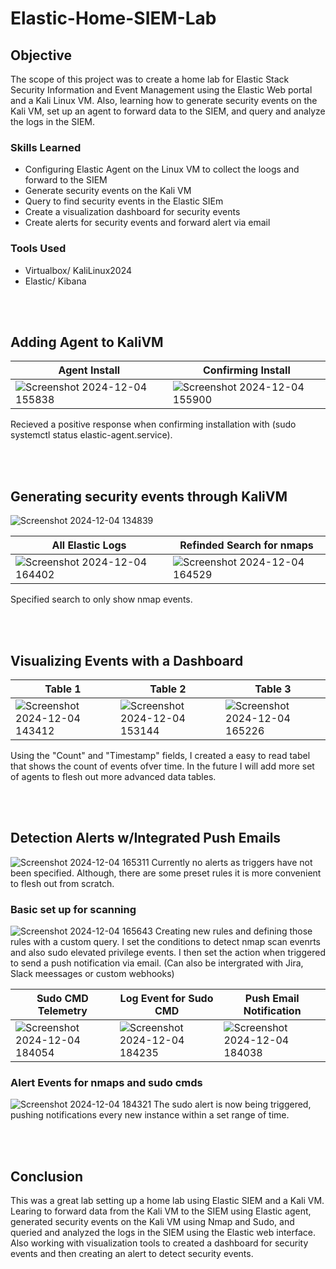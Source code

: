 # Elastic-Home-SIEM-Lab

## Objective
The scope of this project was to create a home lab for Elastic Stack Security Information and Event Management using the Elastic Web portal and a Kali Linux VM. Also, learning how to generate security events on the Kali VM, set up an agent to forward data to the SIEM, and query and analyze the logs in the SIEM.

### Skills Learned

- Configuring Elastic Agent on the Linux VM to collect the loogs and forward to the SIEM
- Generate security events on the Kali VM
- Query to find security events in the Elastic SIEm
- Create a visualization dashboard for security events
- Create alerts for security events and forward alert via email

### Tools Used

- Virtualbox/ KaliLinux2024
- Elastic/ Kibana

<br/>
<br/>

## Adding Agent to KaliVM
| Agent Install| Confirming Install |
|-----------------------------------------------|----------------------------|
| ![Screenshot 2024-12-04 155838](https://github.com/user-attachments/assets/1ae13e05-2914-4592-a99b-53e527ef561f)|![Screenshot 2024-12-04 155900](https://github.com/user-attachments/assets/431efe44-10e1-42ba-9b69-1ae64ea8dcdc)|

Recieved a positive response when confirming installation with (sudo systemctl status elastic-agent.service).

<br/>
<br/>

## Generating security events through KaliVM
![Screenshot 2024-12-04 134839](https://github.com/user-attachments/assets/61f51b9e-f5eb-4ecc-9a1c-52077c771989)

| All Elastic Logs| Refinded Search for nmaps|
|-----------------------------------------------|----------------------------|
|![Screenshot 2024-12-04 164402](https://github.com/user-attachments/assets/d4e4d969-18d1-47d6-bb12-ebceecfc9bea)|![Screenshot 2024-12-04 164529](https://github.com/user-attachments/assets/d2bd3a30-cd4b-46e0-81ce-896099651bef)

Specified search to only show nmap events.

<br/>
<br/>

## Visualizing Events with a Dashboard
|Table 1|Table 2|Table 3|
|-----------------------------------------------|-----------------------------------------------|-----------------------------------------------|
|![Screenshot 2024-12-04 143412](https://github.com/user-attachments/assets/7dd84bfd-f7dc-4647-957b-32a78e94190a)|![Screenshot 2024-12-04 153144](https://github.com/user-attachments/assets/e11e61c8-86be-4f18-8421-d778749caad8)|![Screenshot 2024-12-04 165226](https://github.com/user-attachments/assets/02799d3d-f868-439a-80a4-48b527759340)

Using the "Count" and "Timestamp" fields, I created a easy to read tabel that shows the count of events ofver time. In the future I will add more set of agents to flesh out more advanced data tables.

<br/>
<br/>

## Detection Alerts w/Integrated Push Emails
![Screenshot 2024-12-04 165311](https://github.com/user-attachments/assets/24dc414a-cd7d-4ec7-aaef-f4a7ab679a6c)
Currently no alerts as triggers have not been specified. Although, there are some preset rules it is more convenient to flesh out from scratch.
### Basic set up for scanning
![Screenshot 2024-12-04 165643](https://github.com/user-attachments/assets/62cc810b-4846-4539-a0ca-c3d6b973fc04)
Creating new rules and defining those rules with a custom query. I set the conditions to detect nmap scan evenrts and also sudo elevated privilege events. I then set the action when triggered to send a push notification via email.
(Can also be intergrated with Jira, Slack meessages or custom webhooks)
 

| Sudo CMD Telemetry| Log Event for Sudo CMD| Push Email Notification|
|-----------------------------------------------|-----------------------------------------------|-----------------------------------------------|
|![Screenshot 2024-12-04 184054](https://github.com/user-attachments/assets/90f93a36-bd37-4d1b-922d-ef62343d1fca)|![Screenshot 2024-12-04 184235](https://github.com/user-attachments/assets/bb62f631-f190-4486-8543-8b3e1c5c22e7)|![Screenshot 2024-12-04 184038](https://github.com/user-attachments/assets/aa32c319-2295-428a-ac01-7bd9c7f62798)|

### Alert Events for nmaps and sudo cmds
![Screenshot 2024-12-04 184321](https://github.com/user-attachments/assets/583cf8a3-9681-4791-ac36-e035ad84ed85)
The sudo alert is now being triggered, pushing notifications every new instance within a set range of time.

<br/>
<br/>

## Conclusion
This was a great lab setting up a home lab using Elastic SIEM and a Kali VM. Learing to forward data from the Kali VM to the SIEM using Elastic agent, generated security events on the Kali VM using Nmap and Sudo, and queried and analyzed the logs in the SIEM using the Elastic web interface. Also working with visualization tools to created a dashboard for security events and then creating an alert to detect security events.
